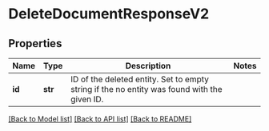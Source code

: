 # DeleteDocumentResponseV2

## Properties
Name | Type | Description | Notes
------------ | ------------- | ------------- | -------------
**id** | **str** | ID of the deleted entity. Set to empty string if the no entity was found with the given ID. | 

[[Back to Model list]](../README.md#documentation-for-models) [[Back to API list]](../README.md#documentation-for-api-endpoints) [[Back to README]](../README.md)

